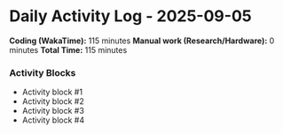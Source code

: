 # Daily Activity Log - 2025-09-05

**Coding (WakaTime):** 115 minutes
**Manual work (Research/Hardware):** 0 minutes
**Total Time:** 115 minutes

### Activity Blocks
- Activity block #1
- Activity block #2
- Activity block #3
- Activity block #4
